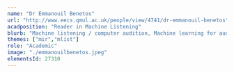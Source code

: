 ```yaml
---
name: "Dr Emmanouil Benetos"
url: "http://www.eecs.qmul.ac.uk/people/view/4741/dr-emmanouil-benetos"
acadposition: "Reader in Machine Listening"
blurb: "Machine listening / computer audition, Machine learning for audio and sequential data, Music information retrieval, Multimodal AI, Resource-efficient AI"
themes: ["mir","mlist"]
role: "Academic"
image: "./emmanouilbenetos.jpeg"
elementsId: 27310
---
```

